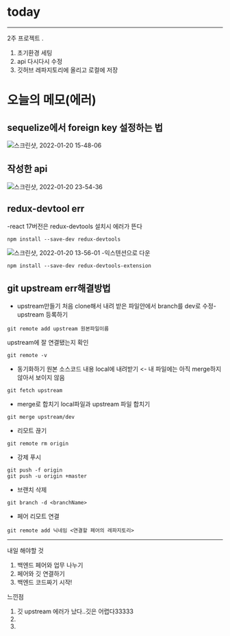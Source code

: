 # today

-----------------
2주 프로젝트 .
1. 초기환경 세팅
2. api 다시다시 수정
3. 깃허브 레파지토리에 올리고 로컬에 저장 

# 오늘의 메모(에러)
## sequelize에서 foreign key 설정하는 법
![스크린샷, 2022-01-20 15-48-06](https://user-images.githubusercontent.com/85835359/150362373-b71cbdd3-f189-438d-84b7-7d2aa78f4adc.png)

## 작성한 api
![스크린샷, 2022-01-20 23-54-36](https://user-images.githubusercontent.com/85835359/150362750-03212107-87ce-4e2b-9c18-4da1d35d1e4b.png)

## redux-devtool err
-react 17버전은 redux-devtools 설치시 에러가 뜬다
```
npm install --save-dev redux-devtools
```
![스크린샷, 2022-01-20 13-56-01](https://user-images.githubusercontent.com/85835359/150366021-7d6fb6f3-8793-49ca-8c5b-5821ef30749f.png)
-익스텐션으로 다운
```
npm install --save-dev redux-devtools-extension
```

## git upstream err해결방법
- upstream만들기
처음 clone해서 내려 받은 파일안에서 branch를 dev로 수정-upstream 등록하기
```
git remote add upstream 원본파일이름
```
upstream에 잘 연결됐는지 확인
```
git remote -v
```

- 동기화하기
원본 소스코드 내용 local에 내려받기 <- 내 파일에는 아직 merge하지 않아서 보이지 않음
```
git fetch upstream
```
- merge로 합치기
local파일과 upstream 파일 합치기
```
git merge upstream/dev
```
- 리모트 끊기
```
git remote rm origin
```
- 강제 푸시
```
git push -f origin
git push -u origin +master
```
- 브랜치 삭제
```
git branch -d <branchName>
```
- 페어 리모트 연결
```
git remote add 닉네임 <연결할 페어의 레파지토리>
```


---

내일 해야할 것
1. 백엔드 페어와 업무 나누기
2. 페어와 깃 연결하기
3. 백엔드 코드짜기 시작!


느낀점
1. 깃 upstream 에러가 났다..깃은 어렵다33333
2. 
3. 
